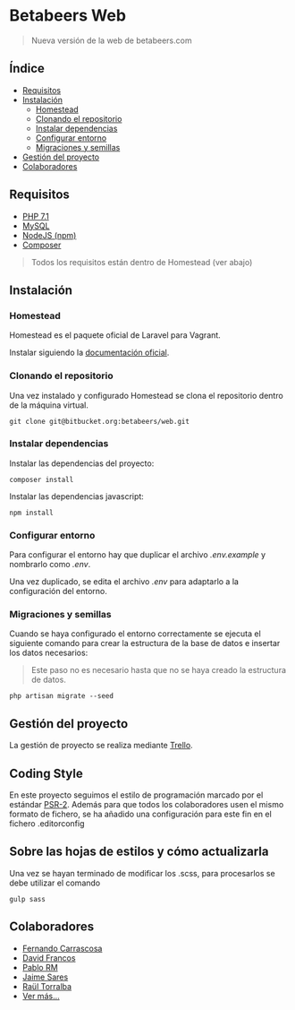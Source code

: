 # Betabeers Web

> Nueva versión de la web de betabeers.com

## Índice
* [Requisitos](#requisitos)
* [Instalación](#instalacion)
    * [Homestead](#homestead)
    * [Clonando el repositorio](#clonando-el-repositorio)
    * [Instalar dependencias](#instalar-dependencias)
    * [Configurar entorno](#configurar-entorno)
    * [Migraciones y semillas](#migraciones-y-semillas)
* [Gestión del proyecto](#gestion-del-proyecto)
* [Colaboradores](#colaboradores)

## Requisitos
- [PHP 7.1](http://php.net/)
- [MySQL](https://www.mysql.com/)
- [NodeJS (npm)](https://nodejs.org/)
- [Composer](https://getcomposer.org/)

> Todos los requisitos están dentro de Homestead (ver abajo)

## Instalación

### Homestead

Homestead es el paquete oficial de Laravel para Vagrant. 

Instalar siguiendo la [documentación oficial](https://laravel.com/docs/5.3/homestead).

### Clonando el repositorio

Una vez instalado y configurado Homestead se clona el repositorio dentro de la máquina virtual.

```
git clone git@bitbucket.org:betabeers/web.git
```

### Instalar dependencias

Instalar las dependencias del proyecto:

```
composer install
```

Instalar las dependencias javascript:

```
npm install
```

### Configurar entorno

Para configurar el entorno hay que duplicar el archivo *.env.example* y nombrarlo como *.env*.

Una vez duplicado, se edita el archivo *.env* para adaptarlo a la configuración del entorno.

### Migraciones y semillas

Cuando se haya configurado el entorno correctamente se ejecuta el siguiente comando para crear la estructura de la base de datos e insertar los datos necesarios:

> Este paso no es necesario hasta que no se haya creado la estructura de datos.

```
php artisan migrate --seed
```


## Gestión del proyecto

La gestión de proyecto se realiza mediante [Trello](https://trello.com/b/kja1mSpP/bb-web-2017).

## Coding Style

En este proyecto seguimos el estilo de programación marcado por el estándar [PSR-2](http://www.php-fig.org/psr/psr-2/).
Además para que todos los colaboradores usen el mismo formato de fichero, se ha añadido una configuración para este fin
en el fichero .editorconfig

## Sobre las hojas de estilos y cómo actualizarla

Una vez se hayan terminado de modificar los .scss, para procesarlos se debe utilizar el comando

```gulp sass```



## Colaboradores
- [Fernando Carrascosa](http://fcarrascosa.es)
- [David Francos](https://twitter.com/davidfrancos)
- [Pablo RM](https://twitter.com/yondemon)
- [Jaime Sares](http://jaimesares.com)
- [Raül Torralba](https://www.artansoft.com)
- [Ver más...]()
